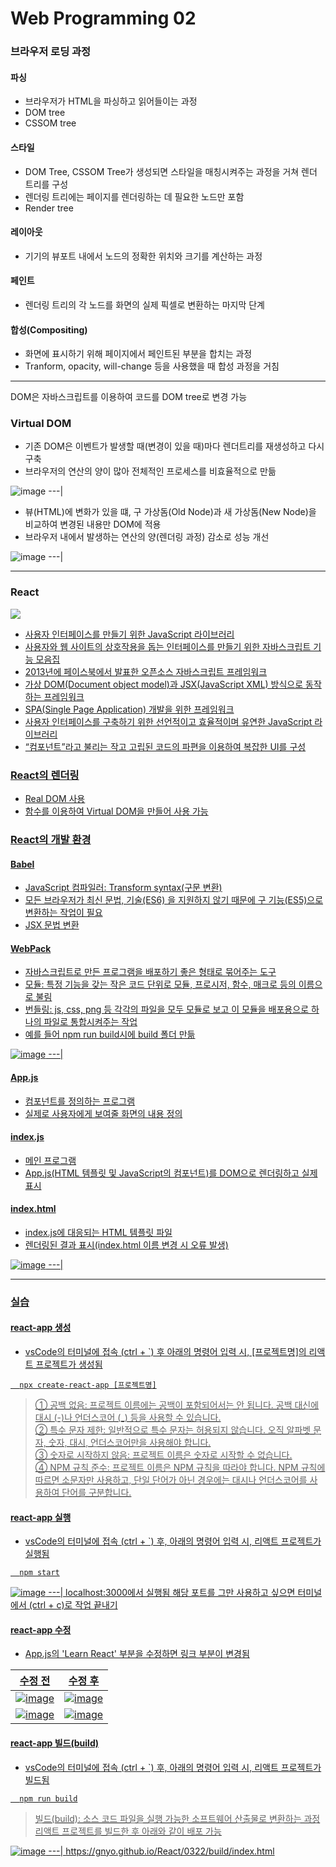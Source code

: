 # Web Programming 02

### 브라우저 로딩 과정
#### 파싱
- 브라우저가 HTML을 파싱하고 읽어들이는 과정
- DOM tree
- CSSOM tree
#### 스타일
- DOM Tree, CSSOM Tree가 생성되면 스타일을 매칭시켜주는 과정을 거쳐 렌더 트리를 구성
- 렌더링 트리에는 페이지를 렌더링하는 데 필요한 노드만 포함
- Render tree
#### 레이아웃
- 기기의 뷰포트 내에서 노드의 정확한 위치와 크기를 계산하는 과정
#### 페인트
- 렌더링 트리의 각 노드를 화면의 실제 픽셀로 변환하는 마지막 단계
#### 합성(Compositing)
- 화면에 표시하기 위해 페이지에서 페인트된 부분을 합치는 과정
- Tranform, opacity, will-change 등을 사용했을 때 합성 과정을 거침

---

DOM은 자바스크립트를 이용하여 코드를 DOM tree로 변경 가능</br>

### Virtual DOM

- 기존 DOM은 이벤트가 발생할 때(변경이 있을 때)마다 렌더트리를 재생성하고 다시 구축
- 브라우저의 연산의 양이 많아 전체적인 프로세스를 비효율적으로 만듦

![image](https://github.com/Gnyo/React/assets/102850495/7209b25e-5d04-4675-a4a5-cb90728c8711)
---|

- 뷰(HTML)에 변화가 있을 떄, 구 가상돔(Old Node)과 새 가상돔(New Node)을 비교하여 변경된 내용만 DOM에 적용
- 브라우저 내에서 발생하는 연산의 양(렌더링 과정) 감소로 성능 개선

![image](https://github.com/Gnyo/React/assets/102850495/90edd4ba-d12d-4d2c-b0cd-bf6d4f8ca1e3)
---|

---
### React
<a href="https://react.dev/" target="_blank"> <img src="https://img.shields.io/badge/react-20232a.svg?style=for-the-badge&logo=react&logoColor=61DAFB"/>
- 사용자 인터페이스를 만들기 위한 JavaScript 라이브러리
- 사용자와 웹 사이트의 상호작용을 돕는 인터페이스를 만들기 위한 자바스크립트 기능 모음집
- 2013년에 페이스북에서 발표한 오픈소스 자바스크립트 프레임워크
- 가상 DOM(Document object model)과 JSX(JavaScript XML) 방식으로 동작하는 프레임워크
- SPA(Single Page Application) 개발을 위한 프레임워크
- 사용자 인터페이스를 구축하기 위한 선언적이고 효율적이며 유연한 JavaScript 라이브러리
- “컴포넌트”라고 불리는 작고 고립된 코드의 파편을 이용하여 복잡한 UI를 구성
  
### React의 렌더링
- Real DOM 사용
- 함수를 이용하여 Virtual DOM을 만들어 사용 가능

### React의 개발 환경
#### Babel
- JavaScript 컴파일러: Transform syntax(구문 변환)
- 모든 브라우저가 최신 문법, 기술(ES6) 을 지원하지 않기 때문에 구 기능(ES5)으로 변환하는 작업이 필요
- JSX 문법 변환

#### WebPack
- 자바스크립트로 만든 프로그램을 배포하기 좋은 형태로 묶어주는 도구
- 모듈: 특정 기능을 갖는 작은 코드 단위로 모듈, 프로시저, 함수, 매크로 등의 이름으로 불림
- 번들링: js, css, png 등 각각의 파일을 모두 모듈로 보고 이 모듈을 배포용으로 하나의 파일로 통합시켜주는 작업
- 예를 들어 npm run build시에 build 폴더 만듦

![image](https://github.com/Gnyo/React/assets/102850495/87984ff0-2bc2-4efc-a3c0-2e12029d763b)
---|


#### App.js
- 컴포넌트를 정의하는 프로그램
- 실제로 사용자에게 보여줄 화면의 내용 정의
#### index.js
- 메인 프로그램
- App.js(HTML 템플릿 및 JavaScript의 컴포넌트)를 DOM으로 렌더링하고 실제 표시
#### index.html
- index.js에 대응되는 HTML 템플릿 파일
- 렌더링된 결과 표시(index.html 이름 변경 시 오류 발생)
  
![image](https://github.com/Gnyo/React/assets/102850495/c1bf8adf-ba24-458a-986b-6e81740d6d39)
---|

---
### 실습

#### react-app 생성
- vsCode의 터미널에 접속 (ctrl + `) 후 아래의 명령어 입력 시, [프로젝트명]의 리액트 프로젝트가 생성됨
```
  npx create-react-app [프로젝트명]
```
> ① 공백 없음: 프로젝트 이름에는 공백이 포함되어서는 안 됩니다. 공백 대신에 대시 (-)나 언더스코어 (_) 등을 사용할 수 있습니다. </br>
> ② 특수 문자 제한: 일반적으로 특수 문자는 허용되지 않습니다. 오직 알파벳 문자, 숫자, 대시, 언더스코어만을 사용해야 합니다. </br>
> ③ 숫자로 시작하지 않음: 프로젝트 이름은 숫자로 시작할 수 없습니다. </br>
> ④ NPM 규칙 준수: 프로젝트 이름은 NPM 규칙을 따라야 합니다. NPM 규칙에 따르면 소문자만 사용하고, 단일 단어가 아닌 경우에는 대시나 언더스코어를 사용하여 단어를 구분합니다. </br>

#### react-app 실행
- vsCode의 터미널에 접속 (ctrl + `) 후, 아래의 명령어 입력 시, 리액트 프로젝트가 실행됨
```
  npm start
```

![image](https://github.com/user-attachments/assets/07497b2a-2f6d-4acf-9f2b-25cd06fc6906)
---| 
  localhost:3000에서 실행됨
  해당 포트를 그만 사용하고 싶으면 터미널에서 (ctrl + c)로 작업 끝내기

#### react-app 수정
- App.js의 'Learn React' 부분을 수정하면 링크 부분이 변경됨

수정 전 | 수정 후
---|---
![image](https://github.com/user-attachments/assets/730c38e4-e79d-4e0b-865c-bf6b22806b7d) | ![image](https://github.com/user-attachments/assets/6a97dd92-cb9e-4c2e-9b85-ecc014b1bceb)
![image](https://github.com/user-attachments/assets/90ad58c5-8112-428d-8668-0a1b5d1c8e7b) | ![image](https://github.com/user-attachments/assets/6f98bcf9-316b-450a-80ae-5fae6cd46ad1)

#### react-app 빌드(build)
- vsCode의 터미널에 접속 (ctrl + `) 후, 아래의 명령어 입력 시, 리액트 프로젝트가 빌드됨
```
  npm run build
```
> 빌드(build): 소스 코드 파일을 실행 가능한 소프트웨어 산출물로 변환하는 과정 </br> 
> 리액트 프로젝트를 빌드한 후 아래와 같이 배포 가능

![image](https://github.com/user-attachments/assets/0c2b952d-b52c-4e2f-b014-18e9ad135a6a)
---|
https://gnyo.github.io/React/0322/build/index.html


